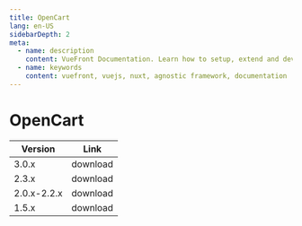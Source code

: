 ```yaml
---
title: OpenCart
lang: en-US
sidebarDepth: 2
meta:
  - name: description
    content: VueFront Documentation. Learn how to setup, extend and develop your fully functional SPA and PWA frontend.
  - name: keywords
    content: vuefront, vuejs, nuxt, agnostic framework, documentation
---
```


# OpenCart

| Version     | Link     |
|-------------|----------|
| 3.0.x       | download |
| 2.3.x       | download |
| 2.0.x-2.2.x | download |
| 1.5.x       | download |